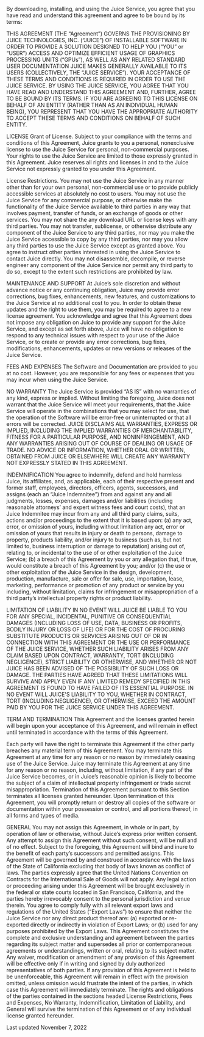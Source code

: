 By downloading, installing, and using the Juice Service, you agree that you have read and understand this agreement and agree to be bound by its terms:

THIS AGREEMENT (THE “Agreement”) GOVERNS THE PROVISIONING BY JUICE TECHNOLOGIES, INC. (“JUICE”) OF INSTALLABLE SOFTWARE IN ORDER TO PROVIDE A SOLUTION DESIGNED TO HELP YOU (“YOU” or “USER”) ACCESS AND OPTIMIZE EFFICIENT USAGE OF GRAPHICS PROCESSING UNITS (“GPUs”), AS WELL AS ANY RELATED STANDARD USER DOCUMENTATION JUICE MAKES GENERALLY AVAILABLE TO ITS USERS (COLLECTIVELY, THE “JUICE SERVICE”). YOUR ACCEPTANCE OF THESE TERMS AND CONDITIONS IS REQUIRED IN ORDER TO USE THE JUICE SERVICE. BY USING THE JUICE SERVICE, YOU AGREE THAT YOU HAVE READ AND UNDERSTAND THIS AGREEMENT AND, FURTHER, AGREE TO BE BOUND BY ITS TERMS. IF YOU ARE AGREEING TO THIS LICENSE ON BEHALF OF AN ENTITY (RATHER THAN AS AN INDIVIDUAL HUMAN BEING), YOU REPRESENT THAT YOU HAVE THE APPROPRIATE AUTHORITY TO ACCEPT THESE TERMS AND CONDITIONS ON BEHALF OF SUCH ENTITY.

LICENSE
Grant of License. Subject to your compliance with the terms and conditions of this Agreement, Juice grants to you a personal, nonexclusive license to use the Juice Service for personal, non-commercial purposes. Your rights to use the Juice Service are limited to those expressly granted in this Agreement. Juice reserves all rights and licenses in and to the Juice Service not expressly granted to you under this Agreement.

License Restrictions. You may not use the Juice Service in any manner other than for your own personal, non-commercial use or to provide publicly accessible services at absolutely no cost to users. You may not use the Juice Service for any commercial purpose, or otherwise make the functionality of the Juice Service available to third parties in any way that involves payment, transfer of funds, or an exchange of goods or other services. You may not share the any download URL or license keys with any third parties. You may not transfer, sublicense, or otherwise distribute any component of the Juice Service to any third parties, nor may you make the Juice Service accessible to copy by any third parties, nor may you allow any third parties to use the Juice Service except as granted above. You agree to instruct other parties interested in using the Juice Service to contact Juice directly. You may not disassemble, decompile, or reverse engineer any component of the Juice Service nor permit any third party to do so, except to the extent such restrictions are prohibited by law.

MAINTENANCE AND SUPPORT
At Juice’s sole discretion and without advance notice or any continuing obligation, Juice may provide error corrections, bug fixes, enhancements, new features, and customizations to the Juice Service at no additional cost to you. In order to obtain these updates and the right to use them, you may be required to agree to a new license agreement. You acknowledge and agree that this Agreement does not impose any obligation on Juice to provide any support for the Juice Service, and except as set forth above, Juice will have no obligation to respond to any technical issues with respect to your use of the Juice Service, or to create or provide any error corrections, bug fixes, modifications, enhancements, updates or new versions or releases of the Juice Service.

FEES AND EXPENSES
The Software and Documentation are provided to you at no cost. However, you are responsible for any fees or expenses that you may incur when using the Juice Service.

NO WARRANTY
The Juice Service is provided “AS IS” with no warranties of any kind, express or implied. Without limiting the foregoing, Juice does not warrant that the Juice Service will meet your requirements, that the Juice Service will operate in the combinations that you may select for use, that the operation of the Software will be error-free or uninterrupted or that all errors will be corrected. JUICE DISCLAIMS ALL WARRANTIES, EXPRESS OR IMPLIED, INCLUDING THE IMPLIED WARRANTIES OF MERCHANTABILITY, FITNESS FOR A PARTICULAR PURPOSE, AND NONINFRINGEMENT, AND ANY WARRANTIES ARISING OUT OF COURSE OF DEALING OR USAGE OF TRADE. NO ADVICE OR INFORMATION, WHETHER ORAL OR WRITTEN, OBTAINED FROM JUICE OR ELSEWHERE WILL CREATE ANY WARRANTY NOT EXPRESSLY STATED IN THIS AGREEMENT.

INDEMNIFICATION
You agree to indemnify, defend and hold harmless Juice, its affiliates, and, as applicable, each of their respective present and former staff, employees, directors, officers, agents, successors, and assigns (each an “Juice Indemnitee”) from and against any and all judgments, losses, expenses, damages and/or liabilities (including reasonable attorneys’ and expert witness fees and court costs), that an Juice Indemnitee may incur from any and all third party claims, suits, actions and/or proceedings to the extent that it is based upon: (a) any act, error, or omission of yours, including without limitation any act, error or omission of yours that results in injury or death to persons, damage to property, products liability, and/or injury to business (such as, but not limited to, business interruption or damage to reputation) arising out of, relating to, or incidental to the use of or other exploitation of the Juice Service; (b) a breach of this Agreement by you or any allegation that, if true, would constitute a breach of this Agreement by you; and/or (c) the use or other exploitation of the Juice Service in the design, development, production, manufacture, sale or offer for sale, use, importation, lease, marketing, performance or promotion of any product or service by you including, without limitation, claims for infringement or misappropriation of a third party’s intellectual property rights or product liability.

LIMITATION OF LIABILITY
IN NO EVENT WILL JUICE BE LIABLE TO YOU FOR ANY SPECIAL, INCIDENTAL, PUNITIVE OR CONSEQUENTIAL DAMAGES (INCLUDING LOSS OF USE, DATA, BUSINESS OR PROFITS, BODILY INJURY OR LOSS OF LIFE) OR FOR THE COST OF PROCURING SUBSTITUTE PRODUCTS OR SERVICES ARISING OUT OF OR IN CONNECTION WITH THIS AGREEMENT OR THE USE OR PERFORMANCE OF THE JUICE SERVICE, WHETHER SUCH LIABILITY ARISES FROM ANY CLAIM BASED UPON CONTRACT, WARRANTY, TORT (INCLUDING NEGLIGENCE), STRICT LIABILITY OR OTHERWISE, AND WHETHER OR NOT JUICE HAS BEEN ADVISED OF THE POSSIBILITY OF SUCH LOSS OR DAMAGE. THE PARTIES HAVE AGREED THAT THESE LIMITATIONS WILL SURVIVE AND APPLY EVEN IF ANY LIMITED REMEDY SPECIFIED IN THIS AGREEMENT IS FOUND TO HAVE FAILED OF ITS ESSENTIAL PURPOSE. IN NO EVENT WILL JUICE'S LIABILITY TO YOU, WHETHER IN CONTRACT, TORT (INCLUDING NEGLIGENCE), OR OTHERWISE, EXCEED THE AMOUNT PAID BY YOU FOR THE JUICE SERVICE UNDER THIS AGREEMENT.

TERM AND TERMINATION
This Agreement and the licenses granted herein will begin upon your acceptance of this Agreement, and will remain in effect until terminated in accordance with the terms of this Agreement.

Each party will have the right to terminate this Agreement if the other party breaches any material term of this Agreement. You may terminate this Agreement at any time for any reason or no reason by immediately ceasing use of the Juice Service. Juice may terminate this Agreement at any time for any reason or no reason, including, without limitation, if any part of the Juice Service becomes, or in Juice’s reasonable opinion is likely to become the subject of a claim of intellectual property infringement or trade secret misappropriation. Termination of this Agreement pursuant to this Section terminates all licenses granted hereunder. Upon termination of this Agreement, you will promptly return or destroy all copies of the software or documentation within your possession or control, and all portions thereof, in all forms and types of media.

GENERAL
You may not assign this Agreement, in whole or in part, by operation of law or otherwise, without Juice’s express prior written consent. Any attempt to assign this Agreement without such consent, will be null and of no effect. Subject to the foregoing, this Agreement will bind and inure to the benefit of each party’s successors and permitted assigns. This Agreement will be governed by and construed in accordance with the laws of the State of California excluding that body of laws known as conflict of laws. The parties expressly agree that the United Nations Convention on Contracts for the International Sale of Goods will not apply. Any legal action or proceeding arising under this Agreement will be brought exclusively in the federal or state courts located in San Francisco, California, and the parties hereby irrevocably consent to the personal jurisdiction and venue therein. You agree to comply fully with all relevant export laws and regulations of the United States (“Export Laws”) to ensure that neither the Juice Service nor any direct product thereof are: (a) exported or re-exported directly or indirectly in violation of Export Laws; or (b) used for any purposes prohibited by the Export Laws. This Agreement constitutes the complete and exclusive understanding and agreement between the parties regarding its subject matter and supersedes all prior or contemporaneous agreements or understandings, written or oral, relating to its subject matter. Any waiver, modification or amendment of any provision of this Agreement will be effective only if in writing and signed by duly authorized representatives of both parties. If any provision of this Agreement is held to be unenforceable, this Agreement will remain in effect with the provision omitted, unless omission would frustrate the intent of the parties, in which case this Agreement will immediately terminate. The rights and obligations of the parties contained in the sections headed License Restrictions, Fees and Expenses, No Warranty, Indemnification, Limitation of Liability, and General will survive the termination of this Agreement or of any individual license granted hereunder.

Last updated November 7, 2022

